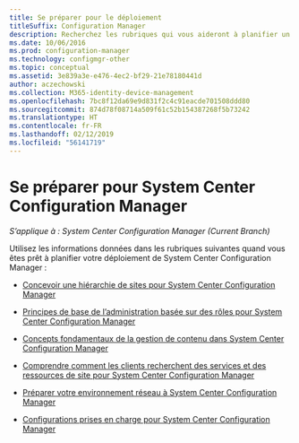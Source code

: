 ```yaml
---
title: Se préparer pour le déploiement
titleSuffix: Configuration Manager
description: Recherchez les rubriques qui vous aideront à planifier un déploiement de System Center Configuration Manager.
ms.date: 10/06/2016
ms.prod: configuration-manager
ms.technology: configmgr-other
ms.topic: conceptual
ms.assetid: 3e839a3e-e476-4ec2-bf29-21e78180441d
author: aczechowski
ms.collection: M365-identity-device-management
ms.openlocfilehash: 7bc8f12da69e9d831f2c4c91eacde701508ddd80
ms.sourcegitcommit: 874d78f08714a509f61c52b154387268f5b73242
ms.translationtype: HT
ms.contentlocale: fr-FR
ms.lasthandoff: 02/12/2019
ms.locfileid: "56141719"
---
```

# <a name="get-ready-for-system-center-configuration-manager"></a>Se préparer pour System Center Configuration Manager

*S’applique à : System Center Configuration Manager (Current Branch)*

Utilisez les informations données dans les rubriques suivantes quand vous êtes prêt à planifier votre déploiement de System Center Configuration Manager :  


  -   [Concevoir une hiérarchie de sites pour System Center Configuration Manager](../../core/plan-design/hierarchy/design-a-hierarchy-of-sites.md)  

  -   [Principes de base de l’administration basée sur des rôles pour System Center Configuration Manager](../../core/understand/fundamentals-of-role-based-administration.md)  

  -   [Concepts fondamentaux de la gestion de contenu dans System Center Configuration Manager](../../core/plan-design/hierarchy/fundamental-concepts-for-content-management.md)  

  -   [Comprendre comment les clients recherchent des services et des ressources de site pour System Center Configuration Manager](../../core/plan-design/hierarchy/understand-how-clients-find-site-resources-and-services.md)  

-   [Préparer votre environnement réseau à System Center Configuration Manager](/sccm/core/plan-design/network/configure-firewalls-ports-domains)  

-   [Configurations prises en charge pour System Center Configuration Manager](../../core/plan-design/configs/supported-configurations.md)  
